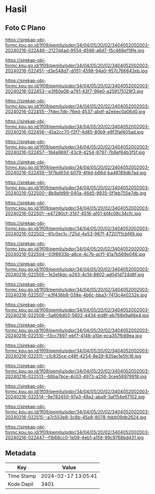# Hasil

## Foto C Plano

https://sirekap-obj-formc.kpu.go.id/1f09/pemilu/pdpr/34/04/05/20/02/3404052002003-20240216-022446--2127d4ad-9554-4598-a6d7-15c468ef19fe.jpg

https://sirekap-obj-formc.kpu.go.id/1f09/pemilu/pdpr/34/04/05/20/02/3404052002003-20240216-022451--d3e548d7-d051-4598-94a0-957c766642eb.jpg

https://sirekap-obj-formc.kpu.go.id/1f09/pemilu/pdpr/34/04/05/20/02/3404052002003-20240216-022453--e3f60e08-a791-43f7-96e0-a259175129f3.jpg

https://sirekap-obj-formc.kpu.go.id/1f09/pemilu/pdpr/34/04/05/20/02/3404052002003-20240216-022455--7fdec7db-76ed-4537-abdf-a2ebec0a06d0.jpg

https://sirekap-obj-formc.kpu.go.id/1f09/pemilu/pdpr/34/04/05/20/02/3404052002003-20240216-022456--45a2cc70-f2f7-4d85-80b9-e9f3faf405ad.jpg

https://sirekap-obj-formc.kpu.go.id/1f09/pemilu/pdpr/34/04/05/20/02/3404052002003-20240216-022457--184a9697-43c9-4254-8797-7b8ef64b3f5f.jpg

https://sirekap-obj-formc.kpu.go.id/1f09/pemilu/pdpr/34/04/05/20/02/3404052002003-20240216-022459--5f7bd93d-b079-4f4d-b66d-ba46189db7ad.jpg

https://sirekap-obj-formc.kpu.go.id/1f09/pemilu/pdpr/34/04/05/20/02/3404052002003-20240216-022500--8b9afd99-040a-46d5-9935-0f1eb755e7db.jpg

https://sirekap-obj-formc.kpu.go.id/1f09/pemilu/pdpr/34/04/05/20/02/3404052002003-20240216-022501--e47280cf-31d7-4516-af01-bf4c08c34cfc.jpg

https://sirekap-obj-formc.kpu.go.id/1f09/pemilu/pdpr/34/04/05/20/02/3404052002003-20240216-022502--61c0ec1c-725d-4e53-967f-47207f1cbf49.jpg

https://sirekap-obj-formc.kpu.go.id/1f09/pemilu/pdpr/34/04/05/20/02/3404052002003-20240216-022504--03f8933b-a8ce-4c7b-acf1-41a7b569e046.jpg

https://sirekap-obj-formc.kpu.go.id/1f09/pemilu/pdpr/34/04/05/20/02/3404052002003-20240216-022505--1e2ef4dc-a293-4c1d-8602-ad041d724d8f.jpg

https://sirekap-obj-formc.kpu.go.id/1f09/pemilu/pdpr/34/04/05/20/02/3404052002003-20240216-022507--e3f436b8-038e-4b6c-bba3-7413c4e0232e.jpg

https://sirekap-obj-formc.kpu.go.id/1f09/pemilu/pdpr/34/04/05/20/02/3404052002003-20240216-022508--5a608d03-5602-4434-bd8f-eb768e9a66e4.jpg

https://sirekap-obj-formc.kpu.go.id/1f09/pemilu/pdpr/34/04/05/20/02/3404052002003-20240216-022510--f3cc7897-ebf7-4148-a10e-eca357fb89ea.jpg

https://sirekap-obj-formc.kpu.go.id/1f09/pemilu/pdpr/34/04/05/20/02/3404052002003-20240216-022511--c1c835ce-c48f-4254-8e29-835ac1e5fc16.jpg

https://sirekap-obj-formc.kpu.go.id/1f09/pemilu/pdpr/34/04/05/20/02/3404052002003-20240216-022513--68ba7bce-4c03-4973-a256-3cee56979918.jpg

https://sirekap-obj-formc.kpu.go.id/1f09/pemilu/pdpr/34/04/05/20/02/3404052002003-20240216-022514--9e782450-97a3-49a2-aba9-3af154e67102.jpg

https://sirekap-obj-formc.kpu.go.id/1f09/pemilu/pdpr/34/04/05/20/02/3404052002003-20240216-022515--a7c553e8-3c8b-45a8-8078-febb09db2624.jpg

https://sirekap-obj-formc.kpu.go.id/1f09/pemilu/pdpr/34/04/05/20/02/3404052002003-20240216-022447--f1b68cc0-1e09-4eb1-a158-99c9768bd431.jpg


## Metadata

| Key        | Value               |
| ---------- | ------------------- |
| Time Stamp | 2024-02-17 13:05:41 |
| Kode Dapil | 3401                |



